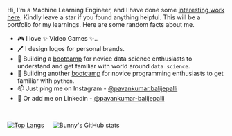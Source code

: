 Hi, I'm a Machine Learning Engineer, and I have done some [interesting work here](https://github.com/pavankumarbalijepalli?tab=repositories). Kindly leave a star if you found anything helpful. This will be a portfolio for my learnings. Here are some random facts about me.

- 🎮 I love ✨ Video Games ✨..
- 🖊️ I design logos for personal brands.
- 🌱 Building a [bootcamp](https://github.com/pavankumarbalijepalli/complete-data-science-bootcamp) for novice data science enthusiasts to understand and get familiar with world around `data science`.
- 🎃 Building another [bootcamp](https://github.com/pavankumarbalijepalli/complete-data-science-bootcamp) for novice programming enthusiasts to get familiar with `python`.
- 📫 Just ping me on Instagram - [@pavankumar.balijepalli](https://www.instagram.com/pavankumar.balijepalli)
- 👔 Or add me on Linkedin - [@pavankumar-balijepalli](https://www.linkedin.com/in/pavan-kumar-balijepalli/)

<br/>

[![Top Langs](https://github-readme-stats.vercel.app/api/top-langs/?username=pavankumarbalijepalli&langs_count=3)](https://github.com/pavankumarbalijepalli?tab=repositories)
&nbsp;&nbsp;&nbsp;&nbsp;![Bunny's GitHub stats](https://github-readme-stats.vercel.app/api?username=pavankumarbalijepalli&show_icons=true&line_height=27)


<br/>

<!---
pavankumarbalijepalli/pavankumarbalijepalli is a ✨ special ✨ repository because its `README.md` (this file) appears on your GitHub profile.
You can click the Preview link to take a look at your changes.
--->
